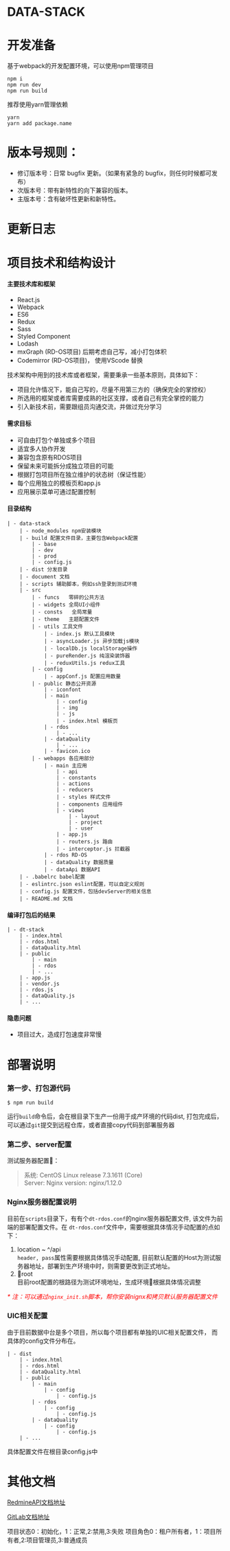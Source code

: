 # DATA-STACK

# 开发准备

基于webpack的开发配置环境，可以使用npm管理项目

```
npm i
npm run dev
npm run build
```
推荐使用yarn管理依赖

```
yarn
yarn add package.name
```

# 版本号规则：
- 修订版本号：日常 bugfix 更新。（如果有紧急的 bugfix，则任何时候都可发布）
- 次版本号：带有新特性的向下兼容的版本。
- 主版本号：含有破坏性更新和新特性。

# 更新日志

# 项目技术和结构设计

#### 主要技术库和框架

- React.js
- Webpack
- ES6
- Redux
- Sass
- Styled Component
- Lodash
- mxGraph (RD-OS项目) 后期考虑自己写，减小打包体积
- Codemirror (RD-OS项目)， 使用VScode 替换

技术架构中用到的技术库或者框架，需要秉承一些基本原则，具体如下：
- 项目允许情况下，能自己写的，尽量不用第三方的（确保完全的掌控权）
- 所选用的框架或者库需要成熟的社区支撑，或者自己有完全掌控的能力
- 引入新技术前，需要跟组员沟通交流，并做过充分学习

#### 需求目标

- 可自由打包个单独或多个项目
- 适宜多人协作开发
- 兼容包含原有RDOS项目
- 保留未来可能拆分成独立项目的可能
- 根据打包项目所在独立维护的状态树（保证性能）
- 每个应用独立的模板页和app.js
- 应用展示菜单可通过配置控制


#### 目录结构

```
| - data-stack
    | - node_modules npm安装模块
    | - build 配置文件目录，主要包含Webpack配置
        | - base
        | - dev
        | - prod
        | - config.js
    | - dist 分发目录
    | - document 文档
    | - scripts 辅助脚本，例如ssh登录到测试环境
    | - src
        | - funcs   零碎的公共方法
        | - widgets 全局UI小组件
        | - consts   全局常量
        | - theme   主题配置文件
        | - utils 工具文件
            | - index.js 默认工具模块
            | - asyncLoader.js 异步加载js模块
            | - localDb.js localStorage操作
            | - pureRender.js 纯渲染装饰器
            | - reduxUtils.js redux工具
        | - config
            | - appConf.js 配置应用数量
        | - public 静态公开资源
            | - iconfont
            | - main
                | - config
                | - img
                | - js
                | - index.html 模板页
            | - rdos
                | - ...
            | - dataQuality
                | - ...
            | - favicon.ico
        | - webapps 各应用部分
            | - main 主应用
                | - api
                | - constants
                | - actions
                | - reducers
                | - styles 样式文件
                | - components 应用组件
                | - views
                    | - layout
                    | - project
                    | - user
                | - app.js
                | - routers.js 路由
                | - interceptor.js 拦截器
            | - rdos RD-OS
            | - dataQuality 数据质量
            | - dataApi 数据API
    | - .babelrc babel配置
    | - eslintrc.json eslint配置，可以自定义规则
    | - config.js 配置文件，包括devServer的相关信息
    | - README.md 文档
```

#### 编译打包后的结果
```
| - dt-stack
    | - index.html
    | - rdos.html
    | - dataQuality.html
    | - public
        | - main
        | - rdos
        | - ...
    | - app.js
    | - vendor.js
    | - rdos.js
    | - dataQuality.js
    | - ...
```

#### 隐患问题
- 项目过大，造成打包速度非常慢


# 部署说明

### 第一步、打包源代码
```
$ npm run build
```
运行`build`命令后，会在根目录下生产一份用于成产环境的代码dist,
打包完成后，可以通过`git`提交到远程仓库，或者直接copy代码到部署服务器

### 第二步、server配置
测试服务器配置：
> 系统: CentOS Linux release 7.3.1611 (Core)<br>
> Server: Nginx version: nginx/1.12.0

### Nginx服务器配置说明
目前在`scripts`目录下，有有个`dt-rdos.conf`的nginx服务器配置文件, 该文件为前端的部署配置文件。在
`dt-rdos.conf`文件中，需要根据具体情况手动配置的点如下：

1. location ~ ^/api <br>
`header, pass`属性需要根据具体情况手动配置, 
目前默认配置的Host为测试服务器地址，部署到生产环境中时，则需要更改到正式地址。
2. root <br>
目前root配置的根路径为测试环境地址，生成环境根据具体情况调整

<i style="color:red">* 注：可以通过`nginx_init.sh`脚本，帮你安装nignx和拷贝默认服务器配置文件</i>

### UIC相关配置
由于目前数据中台是多个项目，所以每个项目都有单独的UIC相关配置文件， 而具体的config文件分布在。

```
| - dist
    | - index.html
    | - rdos.html
    | - dataQuality.html
    | - public
        | - main
            | - config
                | - config.js
        | - rdos
            | - config
                | - config.js
        | - dataQuality
            | - config
                | - config.js
    | - ...
```
具体配置文件在根目录config.js中

# 其他文档

[RedmineAPI文档地址](http://redmine.prod.dtstack.cn/projects/rdos1/wiki)

[GitLab文档地址](http://git.dtstack.cn/dtstack/rdos-docs)

项目状态0：初始化，1：正常,2:禁用,3:失败
项目角色0：租户所有者，1：项目所有者,2:项目管理员,3:普通成员

